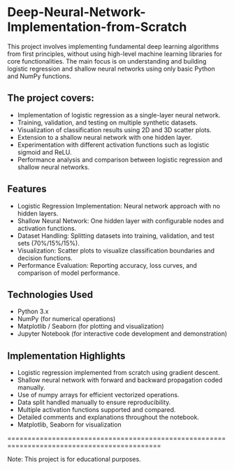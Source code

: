 # Deep-Neural-Network-Implementation-from-Scratch
This project involves implementing fundamental deep learning algorithms from first principles, without using high-level machine learning libraries for core functionalities. The main focus is on understanding and building logistic regression and shallow neural networks using only basic Python and NumPy functions.

## The project covers:

- Implementation of logistic regression as a single-layer neural network.
- Training, validation, and testing on multiple synthetic datasets.
- Visualization of classification results using 2D and 3D scatter plots.
- Extension to a shallow neural network with one hidden layer.
- Experimentation with different activation functions such as logistic sigmoid and ReLU.
- Performance analysis and comparison between logistic regression and shallow neural networks.

## Features
- Logistic Regression Implementation: Neural network approach with no hidden layers.
- Shallow Neural Network: One hidden layer with configurable nodes and activation functions.
- Dataset Handling: Splitting datasets into training, validation, and test sets (70%/15%/15%).
- Visualization: Scatter plots to visualize classification boundaries and decision functions.
- Performance Evaluation: Reporting accuracy, loss curves, and comparison of model performance.

## Technologies Used
- Python 3.x
- NumPy (for numerical operations)
- Matplotlib / Seaborn (for plotting and visualization)
- Jupyter Notebook (for interactive code development and demonstration)
  
## Implementation Highlights
- Logistic regression implemented from scratch using gradient descent.
- Shallow neural network with forward and backward propagation coded manually.
- Use of numpy arrays for efficient vectorized operations.
- Data split handled manually to ensure reproducibility.
- Multiple activation functions supported and compared.
- Detailed comments and explanations throughout the notebook.
- Matplotlib, Seaborn for visualization

============================================================================================

Note: This project is for educational purposes.


